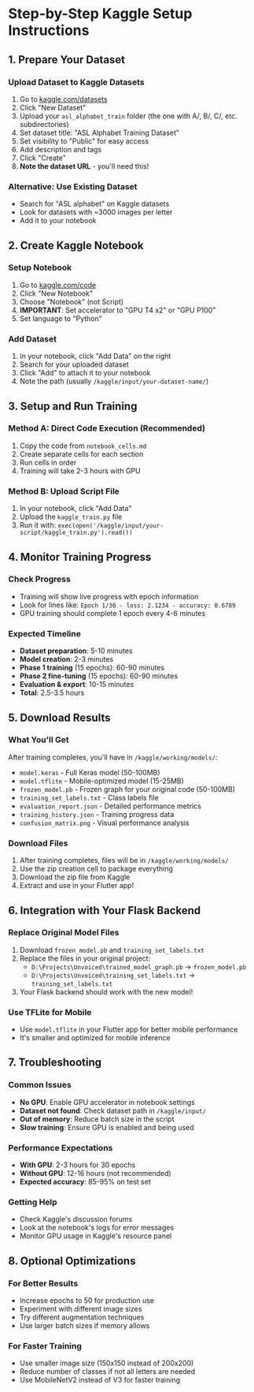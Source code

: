 # Step-by-Step Kaggle Setup Instructions

## 1. Prepare Your Dataset

### Upload Dataset to Kaggle Datasets

1. Go to [kaggle.com/datasets](https://www.kaggle.com/datasets)
2. Click "New Dataset"
3. Upload your `asl_alphabet_train` folder (the one with A/, B/, C/, etc. subdirectories)
4. Set dataset title: "ASL Alphabet Training Dataset"
5. Set visibility to "Public" for easy access
6. Add description and tags
7. Click "Create"
8. **Note the dataset URL** - you'll need this!

### Alternative: Use Existing Dataset

- Search for "ASL alphabet" on Kaggle datasets
- Look for datasets with ~3000 images per letter
- Add it to your notebook

## 2. Create Kaggle Notebook

### Setup Notebook

1. Go to [kaggle.com/code](https://www.kaggle.com/code)
2. Click "New Notebook"
3. Choose "Notebook" (not Script)
4. **IMPORTANT**: Set accelerator to "GPU T4 x2" or "GPU P100"
5. Set language to "Python"

### Add Dataset

1. In your notebook, click "Add Data" on the right
2. Search for your uploaded dataset
3. Click "Add" to attach it to your notebook
4. Note the path (usually `/kaggle/input/your-dataset-name/`)

## 3. Setup and Run Training

### Method A: Direct Code Execution (Recommended)

1. Copy the code from `notebook_cells.md`
2. Create separate cells for each section
3. Run cells in order
4. Training will take 2-3 hours with GPU

### Method B: Upload Script File

1. In your notebook, click "Add Data"
2. Upload the `kaggle_train.py` file
3. Run it with: `exec(open('/kaggle/input/your-script/kaggle_train.py').read())`

## 4. Monitor Training Progress

### Check Progress

- Training will show live progress with epoch information
- Look for lines like: `Epoch 1/30 - loss: 2.1234 - accuracy: 0.6789`
- GPU training should complete 1 epoch every 4-6 minutes

### Expected Timeline

- **Dataset preparation**: 5-10 minutes
- **Model creation**: 2-3 minutes
- **Phase 1 training** (15 epochs): 60-90 minutes
- **Phase 2 fine-tuning** (15 epochs): 60-90 minutes
- **Evaluation & export**: 10-15 minutes
- **Total**: 2.5-3.5 hours

## 5. Download Results

### What You'll Get

After training completes, you'll have in `/kaggle/working/models/`:

- `model.keras` - Full Keras model (50-100MB)
- `model.tflite` - Mobile-optimized model (15-25MB)
- `frozen_model.pb` - Frozen graph for your original code (50-100MB)
- `training_set_labels.txt` - Class labels file
- `evaluation_report.json` - Detailed performance metrics
- `training_history.json` - Training progress data
- `confusion_matrix.png` - Visual performance analysis

### Download Files

1. After training completes, files will be in `/kaggle/working/models/`
2. Use the zip creation cell to package everything
3. Download the zip file from Kaggle
4. Extract and use in your Flutter app!

## 6. Integration with Your Flask Backend

### Replace Original Model Files

1. Download `frozen_model.pb` and `training_set_labels.txt`
2. Replace the files in your original project:
   - `D:\Projects\Unvoiced\trained_model_graph.pb` → `frozen_model.pb`
   - `D:\Projects\Unvoiced\training_set_labels.txt` → `training_set_labels.txt`
3. Your Flask backend should work with the new model!

### Use TFLite for Mobile

- Use `model.tflite` in your Flutter app for better mobile performance
- It's smaller and optimized for mobile inference

## 7. Troubleshooting

### Common Issues

- **No GPU**: Enable GPU accelerator in notebook settings
- **Dataset not found**: Check dataset path in `/kaggle/input/`
- **Out of memory**: Reduce batch size in the script
- **Slow training**: Ensure GPU is enabled and being used

### Performance Expectations

- **With GPU**: 2-3 hours for 30 epochs
- **Without GPU**: 12-16 hours (not recommended)
- **Expected accuracy**: 85-95% on test set

### Getting Help

- Check Kaggle's discussion forums
- Look at the notebook's logs for error messages
- Monitor GPU usage in Kaggle's resource panel

## 8. Optional Optimizations

### For Better Results

- Increase epochs to 50 for production use
- Experiment with different image sizes
- Try different augmentation techniques
- Use larger batch sizes if memory allows

### For Faster Training

- Use smaller image size (150x150 instead of 200x200)
- Reduce number of classes if not all letters are needed
- Use MobileNetV2 instead of V3 for faster training
